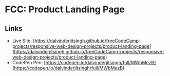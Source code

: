 # FCC: Product Landing Page

## Links

- Live Site: [https://dalvinderjitsingh.github.io/freeCodeCamp-projects/responsive-web-design-projects/product-landing-page] (https://dalvinderjitsingh.github.io/freeCodeCamp-projects/responsive-web-design-projects/product-landing-page)
- CodePen Pen: [https://codepen.io/dalvinderjitsingh/full/MWbMezB] (https://codepen.io/dalvinderjitsingh/full/MWbMezB)
